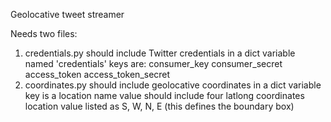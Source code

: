 Geolocative tweet streamer

Needs two files:
1) credentials.py
	should include Twitter credentials in a dict variable
	named 'credentials'
	keys are:
		consumer_key
		consumer_secret
		access_token
		access_token_secret
2) coordinates.py
	should include geolocative coordinates in a dict variable
		key is a location name
		value should include four latlong coordinates
		location value listed as S, W, N, E
	(this defines the boundary box)

